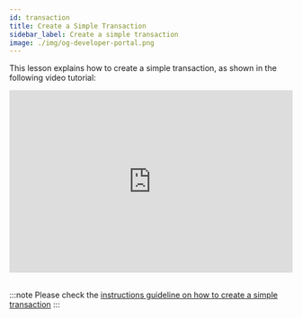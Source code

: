 ```yaml
---
id: transaction
title: Create a Simple Transaction
sidebar_label: Create a simple transaction
image: ./img/og-developer-portal.png
---
```


This lesson explains how to create a simple transaction, as shown in the following video tutorial:

<iframe width="100%" height="325" src="https://www.youtube.com/embed/C6lnrBCVxHk" frameborder="0" allow="accelerometer; autoplay; clipboard-write; encrypted-media; gyroscope; picture-in-picture; fullscreen;"></iframe>
<br/><br/>

:::note
Please check the [instructions guideline on how to create a simple transaction](https://docs.cardano.org/projects/cardano-node/en/latest/stake-pool-operations/simple_transaction.html)
:::
